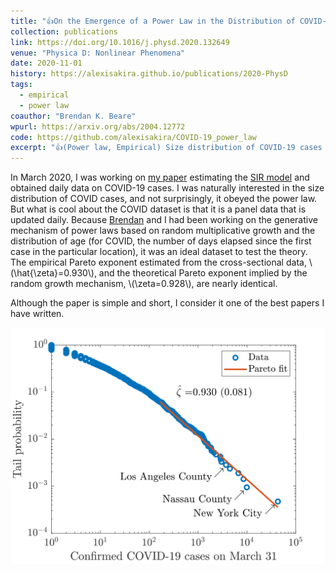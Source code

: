 ```yaml
---
title: "👍On the Emergence of a Power Law in the Distribution of COVID-19 Cases"
collection: publications
link: https://doi.org/10.1016/j.physd.2020.132649
venue: "Physica D: Nonlinear Phenomena"
date: 2020-11-01
history: https://alexisakira.github.io/publications/2020-PhysD
tags:
  - empirical
  - power law
coauthor: "Brendan K. Beare"
wpurl: https://arxiv.org/abs/2004.12772
code: https://github.com/alexisakira/COVID-19_power_law
excerpt: "👍(Power law, Empirical) Size distribution of COVID-19 cases across US counties as of March 2020 obeys the power law; empirical Pareto exponent is consistent with the estimated growth rate and age distributions."
---
```


In March 2020, I was working on [my paper](https://cepr.org/publications/covid-economics-issue-1) estimating the [SIR model](https://en.wikipedia.org/wiki/Compartmental_models_in_epidemiology) and obtained daily data on COVID-19 cases. I was naturally interested in the size distribution of COVID cases, and not surprisingly, it obeyed the power law. But what is cool about the COVID dataset is that it is a panel data that is updated daily. Because [Brendan](https://www.brendanbeare.com/) and I had been working on the generative mechanism of power laws based on random multiplicative growth and the distribution of age (for COVID, the number of days elapsed since the first case in the particular location), it was an ideal dataset to test the theory. The empirical Pareto exponent estimated from the cross-sectional data, \\(\hat{\zeta}=0.930\\), and the theoretical Pareto exponent implied by the random growth mechanism, \\(\zeta=0.928\\), are nearly identical.

Although the paper is simple and short, I consider it one of the best papers I have written.

![Log-log plot of confirmed COVID-19 cases](/assets/images/fig_Pareto_Cases.png)